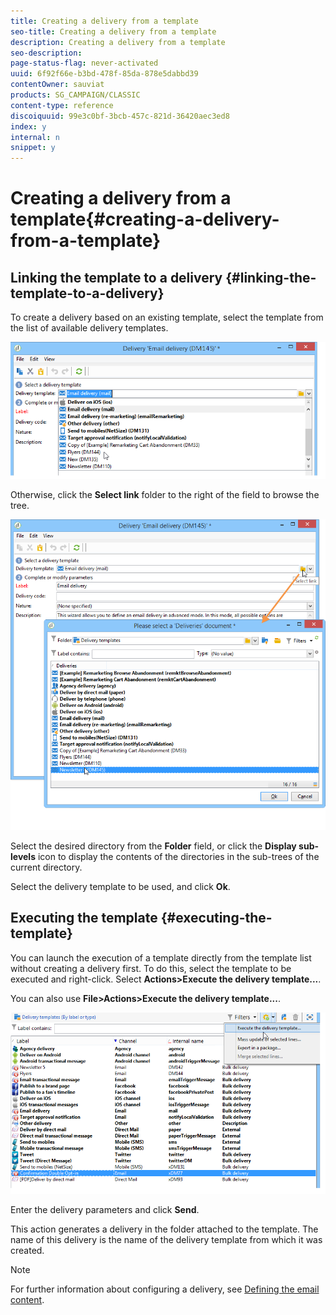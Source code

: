 ```yaml
---
title: Creating a delivery from a template
seo-title: Creating a delivery from a template
description: Creating a delivery from a template
seo-description: 
page-status-flag: never-activated
uuid: 6f92f66e-b3bd-478f-85da-878e5dabbd39
contentOwner: sauviat
products: SG_CAMPAIGN/CLASSIC
content-type: reference
discoiquuid: 99e3c0bf-3bcb-457c-821d-36420aec3ed8
index: y
internal: n
snippet: y
---
```


# Creating a delivery from a template{#creating-a-delivery-from-a-template}

## Linking the template to a delivery {#linking-the-template-to-a-delivery}

To create a delivery based on an existing template, select the template from the list of available delivery templates. 

![](assets/s_ncs_user_wizard_select_template.png)

Otherwise, click the **Select link** folder to the right of the field to browse the tree.

![](assets/s_ncs_user_wizard_choose_link.png)

Select the desired directory from the **Folder** field, or click the **Display sub-levels** icon to display the contents of the directories in the sub-trees of the current directory.

Select the delivery template to be used, and click **Ok**.

## Executing the template {#executing-the-template}

You can launch the execution of a template directly from the template list without creating a delivery first. To do this, select the template to be executed and right-click. Select **Actions>Execute the delivery template...**.

You can also use **File>Actions>Execute the delivery template...**. 

![](assets/s_ncs_user_template_execute_menu.png)

Enter the delivery parameters and click **Send**.

This action generates a delivery in the folder attached to the template. The name of this delivery is the name of the delivery template from which it was created.

>[!NOTE]
>
>For further information about configuring a delivery, see [Defining the email content](../../delivery/using/defining-the-email-content.md).

